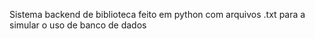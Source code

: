 Sistema backend de biblioteca feito em python com arquivos .txt para a simular o uso de banco de dados
